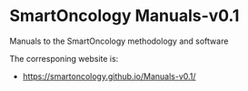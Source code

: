 
# SmartOncology Manuals-v0.1
Manuals to the SmartOncology methodology and software

The corresponing website is:

- https://smartoncology.github.io/Manuals-v0.1/
